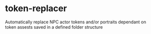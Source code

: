 # token-replacer
Automatically replace NPC actor tokens and/or portraits dependant on token assests saved in a defined folder structure
